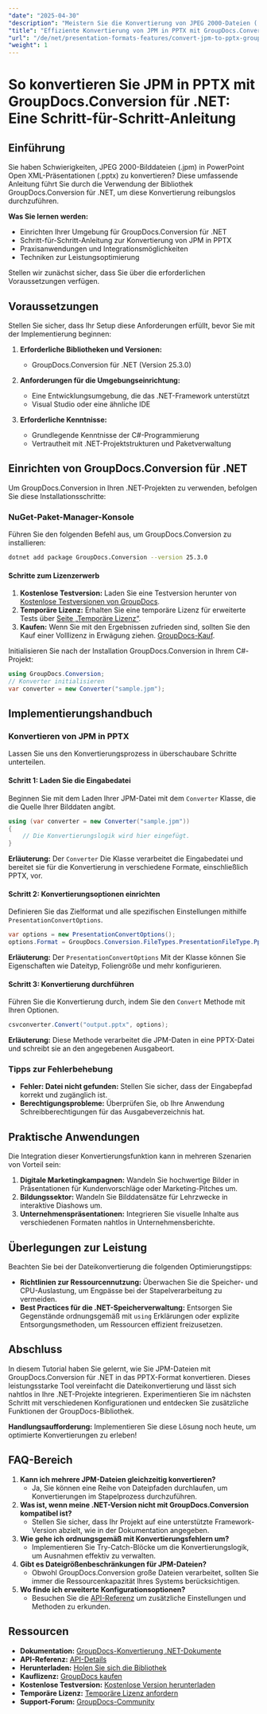 ```yaml
---
"date": "2025-04-30"
"description": "Meistern Sie die Konvertierung von JPEG 2000-Dateien (.jpm) in PowerPoint-Präsentationen (.pptx) mit diesem umfassenden Handbuch zur Verwendung von GroupDocs.Conversion für .NET."
"title": "Effiziente Konvertierung von JPM in PPTX mit GroupDocs.Conversion für .NET – Eine Schritt-für-Schritt-Anleitung"
"url": "/de/net/presentation-formats-features/convert-jpm-to-pptx-groupdocs-dotnet/"
"weight": 1
---
```


# So konvertieren Sie JPM in PPTX mit GroupDocs.Conversion für .NET: Eine Schritt-für-Schritt-Anleitung

## Einführung
Sie haben Schwierigkeiten, JPEG 2000-Bilddateien (.jpm) in PowerPoint Open XML-Präsentationen (.pptx) zu konvertieren? Diese umfassende Anleitung führt Sie durch die Verwendung der Bibliothek GroupDocs.Conversion für .NET, um diese Konvertierung reibungslos durchzuführen.

**Was Sie lernen werden:**
- Einrichten Ihrer Umgebung für GroupDocs.Conversion für .NET
- Schritt-für-Schritt-Anleitung zur Konvertierung von JPM in PPTX
- Praxisanwendungen und Integrationsmöglichkeiten
- Techniken zur Leistungsoptimierung

Stellen wir zunächst sicher, dass Sie über die erforderlichen Voraussetzungen verfügen.

## Voraussetzungen
Stellen Sie sicher, dass Ihr Setup diese Anforderungen erfüllt, bevor Sie mit der Implementierung beginnen:

1. **Erforderliche Bibliotheken und Versionen:**
   - GroupDocs.Conversion für .NET (Version 25.3.0)

2. **Anforderungen für die Umgebungseinrichtung:**
   - Eine Entwicklungsumgebung, die das .NET-Framework unterstützt
   - Visual Studio oder eine ähnliche IDE

3. **Erforderliche Kenntnisse:**
   - Grundlegende Kenntnisse der C#-Programmierung
   - Vertrautheit mit .NET-Projektstrukturen und Paketverwaltung

## Einrichten von GroupDocs.Conversion für .NET
Um GroupDocs.Conversion in Ihren .NET-Projekten zu verwenden, befolgen Sie diese Installationsschritte:

### NuGet-Paket-Manager-Konsole
Führen Sie den folgenden Befehl aus, um GroupDocs.Conversion zu installieren:

```bash
dotnet add package GroupDocs.Conversion --version 25.3.0
```

#### Schritte zum Lizenzerwerb
1. **Kostenlose Testversion:** Laden Sie eine Testversion herunter von [Kostenlose Testversionen von GroupDocs](https://releases.groupdocs.com/conversion/net/).
2. **Temporäre Lizenz:** Erhalten Sie eine temporäre Lizenz für erweiterte Tests über [Seite „Temporäre Lizenz“](https://purchase.groupdocs.com/temporary-license/).
3. **Kaufen:** Wenn Sie mit den Ergebnissen zufrieden sind, sollten Sie den Kauf einer Volllizenz in Erwägung ziehen. [GroupDocs-Kauf](https://purchase.groupdocs.com/buy).

Initialisieren Sie nach der Installation GroupDocs.Conversion in Ihrem C#-Projekt:

```csharp
using GroupDocs.Conversion;
// Konverter initialisieren
var converter = new Converter("sample.jpm");
```

## Implementierungshandbuch
### Konvertieren von JPM in PPTX
Lassen Sie uns den Konvertierungsprozess in überschaubare Schritte unterteilen.

#### Schritt 1: Laden Sie die Eingabedatei
Beginnen Sie mit dem Laden Ihrer JPM-Datei mit dem `Converter` Klasse, die die Quelle Ihrer Bilddaten angibt.

```csharp
using (var converter = new Converter("sample.jpm"))
{
    // Die Konvertierungslogik wird hier eingefügt.
}
```
**Erläuterung:** Der `Converter` Die Klasse verarbeitet die Eingabedatei und bereitet sie für die Konvertierung in verschiedene Formate, einschließlich PPTX, vor.

#### Schritt 2: Konvertierungsoptionen einrichten
Definieren Sie das Zielformat und alle spezifischen Einstellungen mithilfe `PresentationConvertOptions`.

```csharp
var options = new PresentationConvertOptions();
options.Format = GroupDocs.Conversion.FileTypes.PresentationFileType.Pptx;
```
**Erläuterung:** Der `PresentationConvertOptions` Mit der Klasse können Sie Eigenschaften wie Dateityp, Foliengröße und mehr konfigurieren.

#### Schritt 3: Konvertierung durchführen
Führen Sie die Konvertierung durch, indem Sie den `Convert` Methode mit Ihren Optionen.

```csharp
csvconverter.Convert("output.pptx", options);
```
**Erläuterung:** Diese Methode verarbeitet die JPM-Daten in eine PPTX-Datei und schreibt sie an den angegebenen Ausgabeort.

### Tipps zur Fehlerbehebung
- **Fehler: Datei nicht gefunden:** Stellen Sie sicher, dass der Eingabepfad korrekt und zugänglich ist.
- **Berechtigungsprobleme:** Überprüfen Sie, ob Ihre Anwendung Schreibberechtigungen für das Ausgabeverzeichnis hat.

## Praktische Anwendungen
Die Integration dieser Konvertierungsfunktion kann in mehreren Szenarien von Vorteil sein:
1. **Digitale Marketingkampagnen:** Wandeln Sie hochwertige Bilder in Präsentationen für Kundenvorschläge oder Marketing-Pitches um.
2. **Bildungssektor:** Wandeln Sie Bilddatensätze für Lehrzwecke in interaktive Diashows um.
3. **Unternehmenspräsentationen:** Integrieren Sie visuelle Inhalte aus verschiedenen Formaten nahtlos in Unternehmensberichte.

## Überlegungen zur Leistung
Beachten Sie bei der Dateikonvertierung die folgenden Optimierungstipps:
- **Richtlinien zur Ressourcennutzung:** Überwachen Sie die Speicher- und CPU-Auslastung, um Engpässe bei der Stapelverarbeitung zu vermeiden.
- **Best Practices für die .NET-Speicherverwaltung:** Entsorgen Sie Gegenstände ordnungsgemäß mit `using` Erklärungen oder explizite Entsorgungsmethoden, um Ressourcen effizient freizusetzen.

## Abschluss
In diesem Tutorial haben Sie gelernt, wie Sie JPM-Dateien mit GroupDocs.Conversion für .NET in das PPTX-Format konvertieren. Dieses leistungsstarke Tool vereinfacht die Dateikonvertierung und lässt sich nahtlos in Ihre .NET-Projekte integrieren. Experimentieren Sie im nächsten Schritt mit verschiedenen Konfigurationen und entdecken Sie zusätzliche Funktionen der GroupDocs-Bibliothek.

**Handlungsaufforderung:** Implementieren Sie diese Lösung noch heute, um optimierte Konvertierungen zu erleben!

## FAQ-Bereich
1. **Kann ich mehrere JPM-Dateien gleichzeitig konvertieren?**
   - Ja, Sie können eine Reihe von Dateipfaden durchlaufen, um Konvertierungen im Stapelprozess durchzuführen.
2. **Was ist, wenn meine .NET-Version nicht mit GroupDocs.Conversion kompatibel ist?**
   - Stellen Sie sicher, dass Ihr Projekt auf eine unterstützte Framework-Version abzielt, wie in der Dokumentation angegeben.
3. **Wie gehe ich ordnungsgemäß mit Konvertierungsfehlern um?**
   - Implementieren Sie Try-Catch-Blöcke um die Konvertierungslogik, um Ausnahmen effektiv zu verwalten.
4. **Gibt es Dateigrößenbeschränkungen für JPM-Dateien?**
   - Obwohl GroupDocs.Conversion große Dateien verarbeitet, sollten Sie immer die Ressourcenkapazität Ihres Systems berücksichtigen.
5. **Wo finde ich erweiterte Konfigurationsoptionen?**
   - Besuchen Sie die [API-Referenz](https://reference.groupdocs.com/conversion/net/) um zusätzliche Einstellungen und Methoden zu erkunden.

## Ressourcen
- **Dokumentation:** [GroupDocs-Konvertierung .NET-Dokumente](https://docs.groupdocs.com/conversion/net/)
- **API-Referenz:** [API-Details](https://reference.groupdocs.com/conversion/net/)
- **Herunterladen:** [Holen Sie sich die Bibliothek](https://releases.groupdocs.com/conversion/net/)
- **Kauflizenz:** [GroupDocs kaufen](https://purchase.groupdocs.com/buy)
- **Kostenlose Testversion:** [Kostenlose Version herunterladen](https://releases.groupdocs.com/conversion/net/)
- **Temporäre Lizenz:** [Temporäre Lizenz anfordern](https://purchase.groupdocs.com/temporary-license/)
- **Support-Forum:** [GroupDocs-Community](https://forum.groupdocs.com/c/conversion/10)